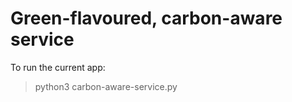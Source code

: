 # Green-flavoured, carbon-aware service
To run the current app: 
> python3 carbon-aware-service.py  